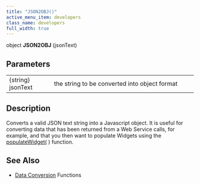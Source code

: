 ```yaml
---
title: "JSON2OBJ()"
active_menu_item: developers
class_name: developers
full_width: true
---
```



object **JSON2OBJ** (jsonText)

## Parameters

<table>
<tr>
<td width="105">
{string} jsonText

</td>
<td width="18">
</td>
<td width="757">
the string to be converted into object format

</td>
</tr>
</table>

## Description

Converts a valid JSON text string into a Javascript object. It is useful for converting data that has been returned from a Web Service calls, for example, and that you then want to populate Widgets using the [populateWidget(](../widget-data-state-manipulation/populatewidget/) ) function.

## See Also

 - [Data Conversion]() Functions

